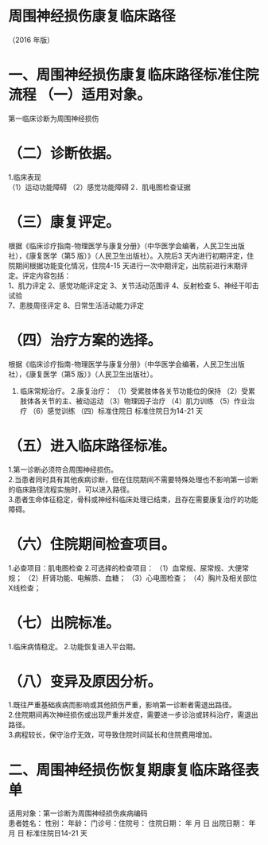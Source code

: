# 周围神经损伤康复临床路径  
（2016 年版）  
# 一、周围神经损伤康复临床路径标准住院流程 （一）适用对象。  
第一临床诊断为周围神经损伤  
# （二）诊断依据。  
1.临床表现  
（1）运动功能障碍 （2）感觉功能障碍 2．肌电图检查证据  
# （三）康复评定。  
根据《临床诊疗指南-物理医学与康复分册》（中华医学会编著，人民卫生出版社），《康复医学（第5 版）》（人民卫生出版社）。入院后3 天内进行初期评定，住院期间根据功能变化情况，住院4-15 天进行一次中期评定，出院前进行末期评定。评定内容包括：  
1、肌力评定 2、感觉功能评定定 3、关节活动范围评 4、反射检查 5、神经干叩击试验  
7、患肢周径评定 8、日常生活活动能力评定  
# （四）治疗方案的选择。  
根据《临床诊疗指南-物理医学与康复分册》（中华医学会编著，人民卫生出版社），《康复医学（第5 版）》（人民卫生出版社）。  
1. 临床常规治疗。 2.康复治疗： （1）受累肢体各关节功能位的保持 （2）受累肢体各关节的主、被动运动 （3）物理因子治疗 （4）肌力训练 （5）作业治疗 （6）感觉训练 （四）标准住院日  标准住院日为14-21 天  
# （五）进入临床路径标准。  
1.第一诊断必须符合周围神经损伤。  
2.当患者同时具有其他疾病诊断，但在住院期间不需要特殊处理也不影响第一诊断的临床路径流程实施时，可以进入路径。  
3.患者生命体征稳定，骨科或神经科临床处理已结束，且存在需要康复治疗的功能障碍。  
# （六）住院期间检查项目。  
1.必查项目：肌电图检查 2.可选择的检查项目： （1）血常规、尿常规、大便常规； （2）肝肾功能、电解质、血糖； （3）心电图检查； （4）胸片及相关部位X线检查；  
# （七）出院标准。  
1.临床病情稳定。 2.功能恢复进入平台期。  
# （八）变异及原因分析。  
1.既往严重基础疾病而影响或其他损伤严重，影响第一诊断者需退出路径。  
2.住院期间再次神经损伤或出现严重并发症，需要进一步诊治或转科治疗，需退出路径。  
3.病程较长，保守治疗无效，可导致住院时间延长和住院费用增加。  
# 二、周围神经损伤恢复期康复临床路径表单  
适用对象：第一诊断为周围神经损伤疾病编码  
患者姓名： 性别： 年龄： 门诊号：住院号： 住院日期：   年 月 日     出院日期：    年 月 日   标准住院日14-21 天  
